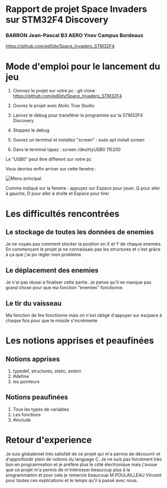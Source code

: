 # Rapport de projet Space Invaders sur STM32F4 Discovery

### BARRON Jean-Pascal B3 AERO Ynov Campus Bordeaux

https://github.com/ed0dy/Space_Invaders_STM32F4

# Mode d'emploi pour le lancement du jeu

1. Clonnez le projet sur votre pc : git clone https://github.com/ed0dy/Space_Invaders_STM32F4

2. Ouvrez le projet avec Atolic True Studio

3. Lancez le debug pour transférer le programme sur la STM32F4 Discovery

4. Stoppez le debug

5. Ouvrez un terminal et installez "screen" : sudo apt install screen

6. Dans le terminal tapez : screen /dev/ttyUSB0 115200
   
Le "USB0" peut être different sur votre pc

Vous devriez enfin arriver sur cette fenetre : 

![Menu principal](Menu.png)

Comme indiqué sur la fenetre : appuyez sur Espace pour jouer, Q pour aller à gauche, D pour aller à droite et Espace pour tirer

# Les difficultés rencontrées

## Le stockage de toutes les données de enemies

Je ne voyais pas comment stocker la position en X et Y de chaque enemies. En commençant le projet je ne connaissais pas les structures et c'est grâce à ça que j'ai pu régler mon problème.

## Le déplacement des enemies

Je n'ai pas réussi à finaliser cette partie. Je pense qu'il ne manque pas grand chose pour que ma fonction "enemies" fonctionne.

## Le tir du vaisseau

Ma fonction de tire fonctionne mais on n'est obligé d'appuyer sur escpace à chaque fois pour que le missile s'incrémente

# Les notions apprises et peaufinées

## Notions apprises

1. typedef, structures, static, extern
2. #define
3. les pointeurs
   
## Notions peaufinées

1. Tous les types de variables
2. Les fonctions
3. #include

# Retour d'experience

Je suis globalemet trés satisfait de ce projet qui m'a permis de découvrir et d'approfondir plein de notions du language C. Je ne suis pas forcément très bon en programmation et je préfère plus le côté électronique mais j'avoue que ce projet m'a permis de m'intéresser beaucoup plus à la programmation et pour cela je remercie beaucoup M.POULAILLEAU Vincent pour toutes ces explications et le temps qu'il à passé avec nous.
